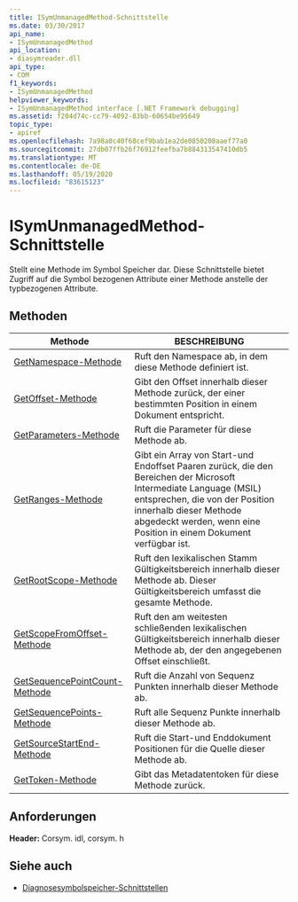 ```yaml
---
title: ISymUnmanagedMethod-Schnittstelle
ms.date: 03/30/2017
api_name:
- ISymUnmanagedMethod
api_location:
- diasymreader.dll
api_type:
- COM
f1_keywords:
- ISymUnmanagedMethod
helpviewer_keywords:
- ISymUnmanagedMethod interface [.NET Framework debugging]
ms.assetid: f204d74c-cc79-4092-83bb-60654be95649
topic_type:
- apiref
ms.openlocfilehash: 7a98a0c40f68cef9bab1ea2de0850208aaef77a0
ms.sourcegitcommit: 27db07ffb26f76912feefba7b884313547410db5
ms.translationtype: MT
ms.contentlocale: de-DE
ms.lasthandoff: 05/19/2020
ms.locfileid: "83615123"
---
```

# <a name="isymunmanagedmethod-interface"></a>ISymUnmanagedMethod-Schnittstelle
Stellt eine Methode im Symbol Speicher dar. Diese Schnittstelle bietet Zugriff auf die Symbol bezogenen Attribute einer Methode anstelle der typbezogenen Attribute.  
  
## <a name="methods"></a>Methoden  
  
|Methode|BESCHREIBUNG|  
|------------|-----------------|  
|[GetNamespace-Methode](isymunmanagedmethod-getnamespace-method.md)|Ruft den Namespace ab, in dem diese Methode definiert ist.|  
|[GetOffset-Methode](isymunmanagedmethod-getoffset-method.md)|Gibt den Offset innerhalb dieser Methode zurück, der einer bestimmten Position in einem Dokument entspricht.|  
|[GetParameters-Methode](isymunmanagedmethod-getparameters-method.md)|Ruft die Parameter für diese Methode ab.|  
|[GetRanges-Methode](isymunmanagedmethod-getranges-method.md)|Gibt ein Array von Start-und Endoffset Paaren zurück, die den Bereichen der Microsoft Intermediate Language (MSIL) entsprechen, die von der Position innerhalb dieser Methode abgedeckt werden, wenn eine Position in einem Dokument verfügbar ist.|  
|[GetRootScope-Methode](isymunmanagedmethod-getrootscope-method.md)|Ruft den lexikalischen Stamm Gültigkeitsbereich innerhalb dieser Methode ab. Dieser Gültigkeitsbereich umfasst die gesamte Methode.|  
|[GetScopeFromOffset-Methode](isymunmanagedmethod-getscopefromoffset-method.md)|Ruft den am weitesten schließenden lexikalischen Gültigkeitsbereich innerhalb dieser Methode ab, der den angegebenen Offset einschließt.|  
|[GetSequencePointCount-Methode](isymunmanagedmethod-getsequencepointcount-method.md)|Ruft die Anzahl von Sequenz Punkten innerhalb dieser Methode ab.|  
|[GetSequencePoints-Methode](isymunmanagedmethod-getsequencepoints-method.md)|Ruft alle Sequenz Punkte innerhalb dieser Methode ab.|  
|[GetSourceStartEnd-Methode](isymunmanagedmethod-getsourcestartend-method.md)|Ruft die Start-und Enddokument Positionen für die Quelle dieser Methode ab.|  
|[GetToken-Methode](isymunmanagedmethod-gettoken-method.md)|Gibt das Metadatentoken für diese Methode zurück.|  
  
## <a name="requirements"></a>Anforderungen  
 **Header:** Corsym. idl, corsym. h  
  
## <a name="see-also"></a>Siehe auch

- [Diagnosesymbolspeicher-Schnittstellen](diagnostics-symbol-store-interfaces.md)
